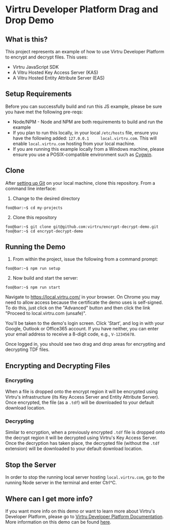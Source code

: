 # Virtru Developer Platform Drag and Drop Demo

## What is this?

This project represents an example of how to use Virtru Developer Platform to encrypt and decrypt files. This uses:

* Virtru JavaScript SDK
* A Vitru Hosted Key Access Server (KAS)
* A Vitru Hosted Entity Attribute Server (EAS)

## Setup Requirements

Before you can successfully build and run this JS example, please be sure you have met the following pre-reqs:

* Node/NPM - Node and NPM are both requirements to build and run the example
* If you plan to run this locally, in your local `/etc/hosts` file, ensure you have the following added: `127.0.0.1 	local.virtru.com`. This will enable `local.virtru.com` hosting from your local machine.
* If you are running this example locally from a Windows machine, please ensure you use a POSIX-compatible environment such as [Cygwin](`https://www.cygwin.com/`).

## Clone

After [setting up Git](https://help.github.com/en/articles/set-up-git) on your local machine, clone this repository. From a command line interface:

1. Change to the desired directory

```console
foo@bar:~$ cd my-projects 
```

2. Clone this repository

```console
foo@bar:~$ git clone git@github.com:virtru/encrypt-decrypt-demo.git
foo@bar:~$ cd encrypt-decrypt-demo
```

## Running the Demo

1. From within the project, issue the following from a command prompt:

```console
foo@bar:~$ npm run setup
```

2. Now build and start the server:

```console
foo@bar:~$ npm run start
```

Navigate to https://local.virtru.com/ in your browser. On Chrome you may need to allow access because the certificate the demo uses is self-signed. To do this, just click on the "Advanced" button and then click the link "Proceed to local.virtru.com (unsafe)".

You'll be taken to the demo's login screen. Click 'Start', and log in with your Google, Outlook or Office365 account. If you have neither, you can enter your email address to receive a 8-digit code, e.g., `V-12345678`. 

Once logged in, you should see two drag and drop areas for encrypting and decrypting TDF files.

## Encrypting and Decrypting Files

### Encrypting

When a file is dropped onto the encrypt region it will be encrypted using Virtru's infrastructure (its Key Access Server and Entity Attribute Server). Once encrypted, the file (as a `.tdf`) will be downloaded to your default download location.

### Decrypting

Similar to encryption, when a previously encrypted `.tdf` file is dropped onto the decrypt region it will be decrypted using Virtru's Key Access Server. Once the decryption has taken place, the decrypted file (without the `.tdf` extension) will be downloaded to your default download location.

## Stop the Server

In order to stop the running local server hosting `local.virtru.com`, go to the running Node server in the terminal and enter Ctrl^C.

## Where can I get more info?

If you want more info on this demo or want to learn more about Virtru's Developer Platform, please go to [Virtru Developer Platform Documentation](https://developer.virtru.com/). More information on this demo can be found [here](https://developer.virtru.com/docs/demo).




